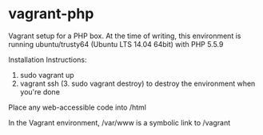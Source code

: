 vagrant-php
===========

Vagrant setup for a PHP box. At the time of writing, this environment is running ubuntu/trusty64 (Ubuntu LTS 14.04 64bit) with PHP 5.5.9

Installation Instructions:

1. sudo vagrant up
2. vagrant ssh
(3. sudo vagrant destroy) to destroy the environment when you're done

Place any web-accessible code into /html

In the Vagrant environment, /var/www is a symbolic link to /vagrant

